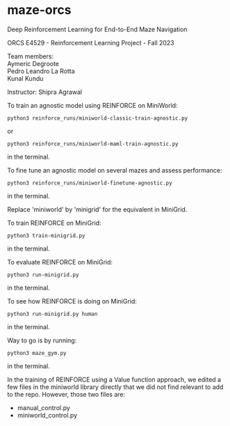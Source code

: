 # maze-orcs

Deep Reinforcement Learning for End-to-End Maze Navigation

ORCS E4529 - Reinforcement Learning
Project - Fall 2023

Team members:  
Aymeric Degroote  
Pedro Leandro La Rotta  
Kunal Kundu

Instructor: Shipra Agrawal


To train an agnostic model using REINFORCE on MiniWorld:
```
python3 reinforce_runs/miniworld-classic-train-agnostic.py
```
or
```
python3 reinforce_runs/miniworld-maml-train-agnostic.py
```
in the terminal. 

To fine tune an agnostic model on several mazes and assess performance:
```
python3 reinforce_runs/miniworld-finetune-agnostic.py
```
in the terminal.

Replace 'miniworld' by 'minigrid' for the equivalent in MiniGrid.



To train REINFORCE on MiniGrid:
```
python3 train-minigrid.py
```
in the terminal.

To evaluate REINFORCE on MiniGrid:
```
python3 run-minigrid.py
```
in the terminal.

To see how REINFORCE is doing on MiniGrid:
```
python3 run-minigrid.py human
```
in the terminal.



Way to go is by running:
```
python3 maze_gym.py
```
in the terminal.



In the training of REINFORCE using a Value function approach, we edited a few files in the miniworld library 
directly that we did not find relevant to add to the repo. However, those two files are:
- manual_control.py
- miniworld_control.py

